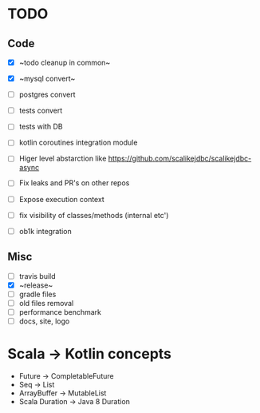 # TODO

## Code

- [X] ~todo cleanup in common~
- [X] ~mysql convert~
- [ ] postgres convert
- [ ] tests convert
- [ ] tests with DB
- [ ] kotlin coroutines integration module
- [ ] Higer level abstarction like https://github.com/scalikejdbc/scalikejdbc-async
- [ ] Fix leaks and PR's on other repos
- [ ] Expose execution context
- [ ] fix visibility of classes/methods (internal etc')
- [ ] ob1k integration


## Misc

- [ ] travis build
- [X] ~release~
- [ ] gradle files
- [ ] old files removal
- [ ] performance benchmark
- [ ] docs, site, logo

# Scala -> Kotlin concepts

* Future -> CompletableFuture
* Seq -> List
* ArrayBuffer -> MutableList
* Scala Duration -> Java 8 Duration
